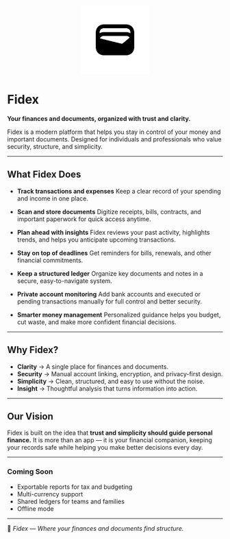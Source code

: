 <p align="center">
  <img src="/frontend/public/icon.svg" alt="Fidex Logo" width="160"/>
</p>

# Fidex

**Your finances and documents, organized with trust and clarity.**

Fidex is a modern platform that helps you stay in control of your money and important documents.
Designed for individuals and professionals who value security, structure, and simplicity.

---

## What Fidex Does

- **Track transactions and expenses**
  Keep a clear record of your spending and income in one place.

- **Scan and store documents**
  Digitize receipts, bills, contracts, and important paperwork for quick access anytime.

- **Plan ahead with insights**
  Fidex reviews your past activity, highlights trends, and helps you anticipate upcoming transactions.

- **Stay on top of deadlines**
  Get reminders for bills, renewals, and other financial commitments.

- **Keep a structured ledger**
  Organize key documents and notes in a secure, easy-to-navigate system.

- **Private account monitoring**
  Add bank accounts and executed or pending transactions manually for full control and better security.

- **Smarter money management**
  Personalized guidance helps you budget, cut waste, and make more confident financial decisions.

---

## Why Fidex?

- **Clarity** → A single place for finances and documents.
- **Security** → Manual account linking, encryption, and privacy-first design.
- **Simplicity** → Clean, structured, and easy to use without the noise.
- **Insight** → Thoughtful analysis that turns information into action.

---

## Our Vision

Fidex is built on the idea that **trust and simplicity should guide personal finance.**
It is more than an app — it is your financial companion, keeping your records safe while helping you make better decisions every day.

---

### Coming Soon
- Exportable reports for tax and budgeting
- Multi-currency support
- Shared ledgers for teams and families
- Offline mode

---

📌 *Fidex — Where your finances and documents find structure.*